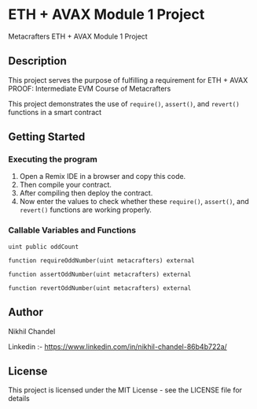 # ETH + AVAX Module 1 Project

Metacrafters ETH + AVAX Module 1 Project

## Description

This project serves the purpose of fulfilling a requirement for ETH + AVAX PROOF: Intermediate EVM Course of Metacrafters

This project demonstrates the use of `require()`, `assert()`, and `revert()` functions in a smart contract

## Getting Started

### Executing the program

1. Open a Remix IDE in a browser and copy this code.
2. Then compile your contract.
3. After compiling then deploy the contract.
4. Now enter the values to check whether these `require()`, `assert()`, and `revert()` functions are working properly.

### Callable Variables and Functions

`uint public oddCount`

`function requireOddNumber(uint metacrafters) external`

`function assertOddNumber(uint metacrafters) external`

`function revertOddNumber(uint metacrafters) external`

## Author

Nikhil Chandel

Linkedin :- https://www.linkedin.com/in/nikhil-chandel-86b4b722a/

## License

This project is licensed under the MIT License - see the LICENSE file for details
